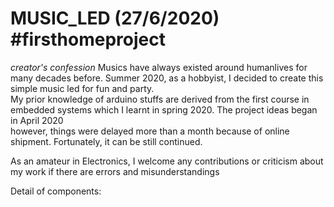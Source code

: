 # MUSIC_LED (27/6/2020) #firsthomeproject

<i>creator's confession</i>
Musics have always existed around humanlives for many decades before. Summer 2020, as a hobbyist, I decided to create this simple music led for fun and party.<br/>
My prior knowledge of arduino stuffs are derived from the first course in embedded systems which I learnt in spring 2020. The project ideas began in April 2020 <br/>
however, things were delayed more than a month because of online shipment. Fortunately, it can be still continued.

As an amateur in Electronics, I welcome any contributions or criticism about my work if there are errors and misunderstandings

Detail of components:



 